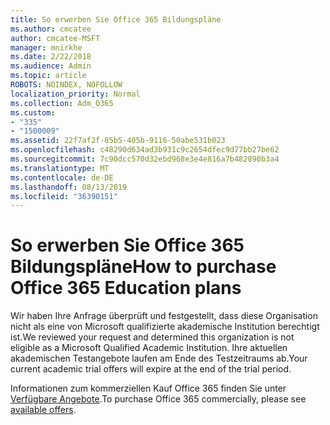 ```yaml
---
title: So erwerben Sie Office 365 Bildungspläne
ms.author: cmcatee
author: cmcatee-MSFT
manager: mnirkhe
ms.date: 2/22/2018
ms.audience: Admin
ms.topic: article
ROBOTS: NOINDEX, NOFOLLOW
localization_priority: Normal
ms.collection: Adm_O365
ms.custom:
- "335"
- "1500009"
ms.assetid: 22f7af2f-85b5-405b-9116-50abe531b023
ms.openlocfilehash: c48290d634ad3b931c9c2654dfec9d77bb27be62
ms.sourcegitcommit: 7c90dcc570d32ebd968e3e4e816a7b482890b3a4
ms.translationtype: MT
ms.contentlocale: de-DE
ms.lasthandoff: 08/13/2019
ms.locfileid: "36390151"
---
```

# <a name="how-to-purchase-office-365-education-plans"></a><span data-ttu-id="0de86-102">So erwerben Sie Office 365 Bildungspläne</span><span class="sxs-lookup"><span data-stu-id="0de86-102">How to purchase Office 365 Education plans</span></span>

<span data-ttu-id="0de86-103">Wir haben Ihre Anfrage überprüft und festgestellt, dass diese Organisation nicht als eine von Microsoft qualifizierte akademische Institution berechtigt ist.</span><span class="sxs-lookup"><span data-stu-id="0de86-103">We reviewed your request and determined this organization is not eligible as a Microsoft Qualified Academic Institution.</span></span> <span data-ttu-id="0de86-104">Ihre aktuellen akademischen Testangebote laufen am Ende des Testzeitraums ab.</span><span class="sxs-lookup"><span data-stu-id="0de86-104">Your current academic trial offers will expire at the end of the trial period.</span></span>
  
<span data-ttu-id="0de86-105">Informationen zum kommerziellen Kauf Office 365 finden Sie unter [Verfügbare Angebote](https://go.microsoft.com/fwlink/p/?linkid=868433).</span><span class="sxs-lookup"><span data-stu-id="0de86-105">To purchase Office 365 commercially, please see [available offers](https://go.microsoft.com/fwlink/p/?linkid=868433).</span></span>  
